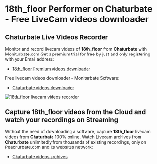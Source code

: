 # 18th_floor Performer on Chaturbate - Free LiveCam videos downloader

## Chaturbate Live Videos Recorder

Monitor and record livecam videos of **18th_floor** from **Chaturbate** with Moniturbate.com
Get a premium trial for free by just and only registering with your Email address:
* [18th_floor Premium videos downloader](https://moniturbate.com/request-demo-licence-key.html)

Free livecam videos downloader - Moniturbate Software:
* [Chaturbate videos downloader](https://moniturbate.com/moniturbate-download-software.html)

![18th_floor livecam videos recorder](https://peachurnet.com/templates/moniturbate-software.png)


## Capture 18th_floor videos from the Cloud and watch your recordings on Streaming

Without the need of downloading a software, capture **18th_floor** livecam videos from **Chaturbate** 100% online.
Watch Livecam archives from **Chaturbate** unlimitedly from thousands of existing recordings, only on Peachurbate.com and its websites network:
* [Chaturbate videos archives](https://peachurnet.com/)